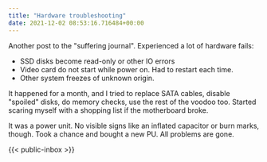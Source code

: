```yaml
---
title: "Hardware troubleshooting"
date: 2021-12-02 08:53:16.716484+00:00
---
```

 Another post to the "suffering journal". Experienced a lot of hardware fails:

- SSD disks become read-only or other IO errors
- Video card do not start while power on. Had to restart each time.
- Other system freezes of unknown origin.

It happened for a month, and I tried to replace SATA cables, disable "spoiled" disks, do memory checks, use the rest of the voodoo too. Started scaring myself with a shopping list if the motherboard broke. 

It was a power unit. No visible signs like an inflated capacitor or burn marks, though. Took a chance and bought a new PU. All problems are gone.  

 {{< public-inbox \>}}